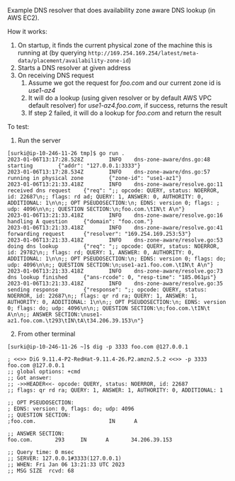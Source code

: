 Example DNS resolver that does availability zone aware DNS lookup (in AWS EC2).

How it works:

1. On startup, it finds the current physical zone of the machine this is running at (by querying `http://169.254.169.254/latest/meta-data/placement/availability-zone-id`)
2. Starts a DNS resolver at given address
3. On receiving DNS request
    1. Assume we got the request for *foo.com* and our current zone id is *use1-az4*
    2. It will do a lookup (using given resolver or by default AWS VPC default resolver) for *use1-az4.foo.com*, if success, returns the result
    3. If step 2 failed, it will do a lookup for *foo.com* and return the result

To test:

1. Run the server

```
[surki@ip-10-246-11-26 tmp]$ go run .
2023-01-06T13:17:28.528Z        INFO    dns-zone-aware/dns.go:48        starting        {"addr": "127.0.0.1:3333"}
2023-01-06T13:17:28.534Z        INFO    dns-zone-aware/dns.go:57        running in physical zone        {"zone-id": "use1-az1"}
2023-01-06T13:21:33.418Z        INFO    dns-zone-aware/resolve.go:11    received dns request    {"req": ";; opcode: QUERY, status: NOERROR, id: 22687\n;; flags: rd ad; QUERY: 1, ANSWER: 0, AUTHORITY: 0, ADDITIONAL: 1\n\n;; OPT PSEUDOSECTION:\n; EDNS: version 0; flags: ; udp: 4096\n\n;; QUESTION SECTION:\n;foo.com.\tIN\t A\n"}
2023-01-06T13:21:33.418Z        INFO    dns-zone-aware/resolve.go:16    handling A question     {"domain": "foo.com."}
2023-01-06T13:21:33.418Z        INFO    dns-zone-aware/resolve.go:41    forwarding request      {"resolver": "169.254.169.253:53"}
2023-01-06T13:21:33.418Z        INFO    dns-zone-aware/resolve.go:53    doing dns lookup        {"req": ";; opcode: QUERY, status: NOERROR, id: 29782\n;; flags: rd; QUERY: 1, ANSWER: 0, AUTHORITY: 0, ADDITIONAL: 1\n\n;; OPT PSEUDOSECTION:\n; EDNS: version 0; flags: do; udp: 4096\n\n;; QUESTION SECTION:\n;use1-az1.foo.com.\tIN\t A\n"}
2023-01-06T13:21:33.418Z        INFO    dns-zone-aware/resolve.go:73    dns lookup finished     {"ans-rcode": 0, "resp-time": "185.061µs"}
2023-01-06T13:21:33.418Z        INFO    dns-zone-aware/resolve.go:35    sending response        {"response": ";; opcode: QUERY, status: NOERROR, id: 22687\n;; flags: qr rd ra; QUERY: 1, ANSWER: 1, AUTHORITY: 0, ADDITIONAL: 1\n\n;; OPT PSEUDOSECTION:\n; EDNS: version 0; flags: do; udp: 4096\n\n;; QUESTION SECTION:\n;foo.com.\tIN\t A\n\n;; ANSWER SECTION:\nuse1-az1.foo.com.\t293\tIN\tA\t34.206.39.153\n"}

```

2. From other terminal

```
[surki@ip-10-246-11-26 ~]$ dig -p 3333 foo.com @127.0.0.1

; <<>> DiG 9.11.4-P2-RedHat-9.11.4-26.P2.amzn2.5.2 <<>> -p 3333 foo.com @127.0.0.1
;; global options: +cmd
;; Got answer:
;; ->>HEADER<<- opcode: QUERY, status: NOERROR, id: 22687
;; flags: qr rd ra; QUERY: 1, ANSWER: 1, AUTHORITY: 0, ADDITIONAL: 1

;; OPT PSEUDOSECTION:
; EDNS: version: 0, flags: do; udp: 4096
;; QUESTION SECTION:
;foo.com.                       IN      A

;; ANSWER SECTION:
foo.com.       293     IN      A       34.206.39.153

;; Query time: 0 msec
;; SERVER: 127.0.0.1#3333(127.0.0.1)
;; WHEN: Fri Jan 06 13:21:33 UTC 2023
;; MSG SIZE  rcvd: 68
```
